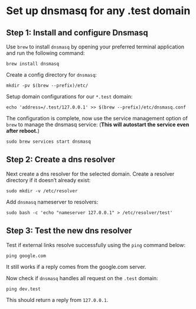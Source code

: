 # Set up dnsmasq for any .test domain

## Step 1: Install and configure Dnsmasq

Use `brew` to install `dnsmasq` by opening your preferred terminal application and run the following command:

`brew install dnsmasq`

Create a config directory for `dnsmasq`:

`mkdir -pv $(brew --prefix)/etc/`

Setup domain configurations for our `*.test` domain:

`echo 'address=/.test/127.0.0.1' >> $(brew --prefix)/etc/dnsmasq.conf`

The configuration is complete, now use the service management option of `brew` to manage the dnsmasq service: (**This will autostart the service even after reboot.**)

`sudo brew services start dnsmasq`

## Step 2: Create a dns resolver

Next create a dns resolver for the selected domain. Create a resolver directory if it doesn’t already exist:

`sudo mkdir -v /etc/resolver`

Add `dnsmasq` nameserver to resolvers:

`sudo bash -c 'echo "nameserver 127.0.0.1" > /etc/resolver/test'`

## Step 3: Test the new dns resolver

Test if external links resolve successfully using the `ping` command below:

`ping google.com`

It still works if a reply comes from the google.com server.

Now check if `dnsmasq` handles all request on the `.test` domain:

`ping dev.test`

This should return a reply from `127.0.0.1`.
